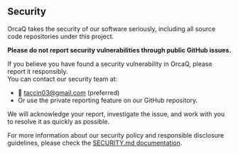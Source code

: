<!-- BEGIN ORCAQ SECURITY.MD V1.0.0 BLOCK -->

## Security

OrcaQ takes the security of our software seriously, including all source code repositories
under this project.

**Please do not report security vulnerabilities through public GitHub issues.**

If you believe you have found a security vulnerability in OrcaQ, please report it responsibly.  
You can contact our security team at:

- 📧 taccin03@gmail.com (preferred)
- Or use the private reporting feature on our GitHub repository.

We will acknowledge your report, investigate the issue, and work with you to resolve it
as quickly as possible.

For more information about our security policy and responsible disclosure guidelines,
please check the [SECURITY.md documentation](./SECURITY.md).

<!-- END ORCAQ SECURITY.MD BLOCK -->
